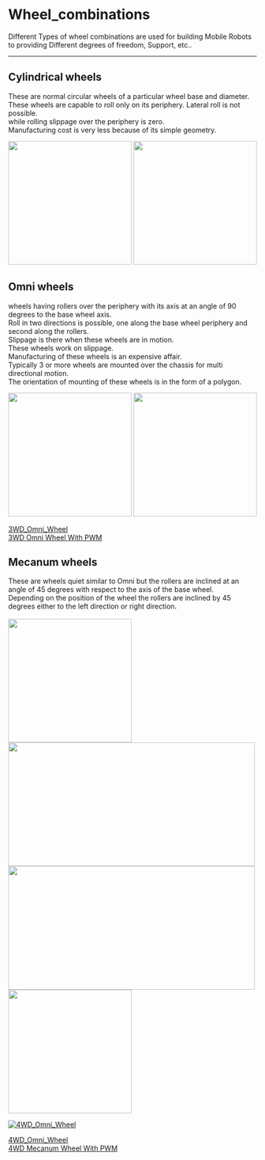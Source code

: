 # Wheel_combinations

Different Types of wheel combinations are used for building Mobile Robots to
providing Different degrees of freedom, Support, etc..

-----
## Cylindrical wheels

These are normal circular wheels of a particular wheel base and diameter.</br>
These wheels are capable to roll only on its periphery. Lateral roll is not possible.</br>
while rolling slippage over the periphery is zero. </br>
Manufacturing cost is very less because of its simple geometry.</br>

<img src ="https://user-images.githubusercontent.com/90817926/193019651-dd265e63-a357-4c07-8070-3081c60ac4db.jpg" width="250" height="250"> <img src ="https://user-images.githubusercontent.com/90817926/193019660-ee951828-143e-4637-a59f-f041f9c5e079.jpg" width="250" height="250">

## Omni wheels

wheels having rollers over the periphery with its axis at an angle of 90 degrees to the base wheel axis.</br>
Roll in two directions is possible, one along the base wheel periphery and second along the rollers.</br>
Slippage is there when these wheels are in motion. </br>
These wheels work on slippage.</br>
Manufacturing of these wheels is an expensive affair.</br>
Typically 3 or more wheels are mounted over the chassis for multi directional motion.</br>
The orientation of mounting of these wheels is in the form of a polygon.</br>

<img src ="https://user-images.githubusercontent.com/90817926/193021945-cedcceb0-f06b-4348-8474-16573c6fdbbe.jpg" width="250" height="250"> <img src ="https://user-images.githubusercontent.com/90817926/193021979-fc09b6ca-1845-4084-842e-e7cb19b2312f.jpg" width="250" height="250">

[3WD_Omni_Wheel](https://github.com/The-Kriz/Wheel_combinations/tree/main/3WD_Omni_Wheel)</br>
[3WD Omni Wheel With PWM](https://github.com/The-Kriz/Wheel_combinations/tree/main/3WD_Omni_Wheel_PWM)</br>


## Mecanum wheels

These are wheels quiet similar to Omni but the rollers are inclined at an angle of 45 degrees with respect to the axis of the base wheel.</br>
Depending on the position of the wheel the rollers are inclined by 45 degrees either to the left direction or right direction.</br></br>
<img src ="https://user-images.githubusercontent.com/90817926/193022941-502e38e9-234d-4e68-93d7-2df7a0035cf7.jpg" width="250" height="250"> <img src ="https://user-images.githubusercontent.com/90817926/193023006-23f9309c-02e8-4e99-9aa3-a96cf0ccf48b.png" width="500" height="250"> <img src ="https://user-images.githubusercontent.com/90817926/193023017-dd17d141-a611-4c06-95d5-66ef256d626f.png" width="500" height="250"><img src ="https://user-images.githubusercontent.com/90817926/193023023-e10ea16d-0779-44d7-9eaf-238b8540472c.png" width="250" height="250">

 [![4WD_Omni_Wheel](https://img.shields.io/badge/4WD%20Omni%20Wheel-2344A833.svg?style=for-the-badge&logoColor=white)](https://github.com/The-Kriz/Wheel_combinations/tree/main/4WD_Mecanum_Wheel)
 
[4WD_Omni_Wheel](https://github.com/The-Kriz/Wheel_combinations/tree/main/4WD_Mecanum_Wheel)</br>
[4WD Mecanum Wheel With PWM](https://github.com/The-Kriz/Wheel_combinations/tree/main/4WD_Mecanum_Wheel_PWM)</br>
